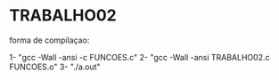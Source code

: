 # TRABALHO02
forma de compilaçao:

1- "gcc -Wall -ansi -c FUNCOES.c"
2- "gcc -Wall -ansi TRABALHO02.c FUNCOES.o"
3- "./a.out"
